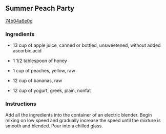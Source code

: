 ## Summer Peach Party

[74b04a6e0d](http://www.food.com/recipe/summer-peach-party-58339)

### Ingredients

 - 13 cup of apple juice, canned or bottled, unsweetened, without added ascorbic acid

 - 1 1/2 tablespoon of honey

 - 1 cup of peaches, yellow, raw

 - 12 cup of bananas, raw

 - 12 cup of yogurt, greek, plain, nonfat

### Instructions

Add all the ingredients into the container of an electric blender. Begin mixing on low speed and gradually increase the speed until the mixture is smooth and blended. Pour into a chilled glass.